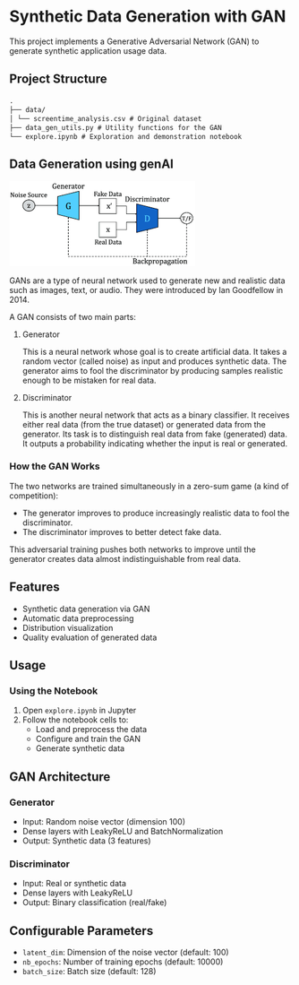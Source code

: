 # Synthetic Data Generation with GAN

This project implements a Generative Adversarial Network (GAN) to generate synthetic application usage data.

## Project Structure

```
.
├── data/
│ └── screentime_analysis.csv # Original dataset
├── data_gen_utils.py # Utility functions for the GAN
└── explore.ipynb # Exploration and demonstration notebook
```

## Data Generation using genAI

![GAN Overview](./image/GAN_overview.png)

GANs are a type of neural network used to generate new and realistic data such as images, text, or audio. They were introduced by Ian Goodfellow in 2014.

A GAN consists of two main parts:

1. Generator

    This is a neural network whose goal is to create artificial data.
    It takes a random vector (called noise) as input and produces synthetic data.
    The generator aims to fool the discriminator by producing samples realistic enough to be mistaken for real data.

2. Discriminator

    This is another neural network that acts as a binary classifier.
    It receives either real data (from the true dataset) or generated data from the generator.
    Its task is to distinguish real data from fake (generated) data.
    It outputs a probability indicating whether the input is real or generated.

### How the GAN Works

The two networks are trained simultaneously in a zero-sum game (a kind of competition):

- The generator improves to produce increasingly realistic data to fool the discriminator.
- The discriminator improves to better detect fake data.

This adversarial training pushes both networks to improve until the generator creates data almost indistinguishable from real data.



## Features

- Synthetic data generation via GAN  
- Automatic data preprocessing  
- Distribution visualization  
- Quality evaluation of generated data

## Usage

### Using the Notebook

1. Open `explore.ipynb` in Jupyter  
2. Follow the notebook cells to:  
   - Load and preprocess the data  
   - Configure and train the GAN  
   - Generate synthetic data

## GAN Architecture

### Generator
- Input: Random noise vector (dimension 100)  
- Dense layers with LeakyReLU and BatchNormalization  
- Output: Synthetic data (3 features)

### Discriminator
- Input: Real or synthetic data  
- Dense layers with LeakyReLU  
- Output: Binary classification (real/fake)

## Configurable Parameters

- `latent_dim`: Dimension of the noise vector (default: 100)  
- `nb_epochs`: Number of training epochs (default: 10000)  
- `batch_size`: Batch size (default: 128)  
